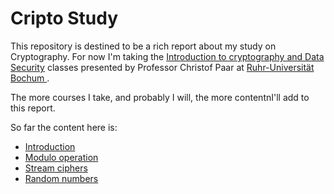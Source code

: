 # Cripto Study

This repository is destined to be a rich report about my study on Cryptography.
For now I'm taking the [Introduction to cryptography and Data Security](
https://www.youtube.com/watch?v=2aHkqB2-46k&list=PL6N5qY2nvvJE8X75VkXglSrVhLv1tVcfy)
classes presented by Professor Christof Paar at [Ruhr-Universität Bochum
](https://www.ruhr-uni-bochum.de/index_en.htm).

The more courses I take, and probably I will, the more contentnI'll add to this
report.

So far the content here is:

* [Introduction](./introduction.md)
* [Modulo operation](https://github.com/deniscostadsc/crypto-study/blob/master/Modulo%20operation.ipynb)
* [Stream ciphers](https://github.com/deniscostadsc/crypto-study/blob/master/Stream%20Ciphers.ipynb)
* [Random numbers](https://github.com/deniscostadsc/crypto-study/blob/master/Random%20numbers.ipynb)
